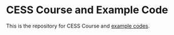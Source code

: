# CESS Course and Example Code

This is the repository for CESS Course and [example codes](./examples).
